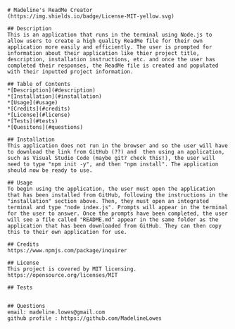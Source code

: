 
    # Madeline's ReadMe Creator
    (https://img.shields.io/badge/License-MIT-yellow.svg)
  
    ## Description 
    This is an application that runs in the terminal using Node.js to allow users to create a high quality ReadMe file for their own application more easily and efficiently. The user is prompted for information about their application like thier project title, description, installation instructions, etc. and once the user has completed their responses, the ReadMe file is created and populated with their inputted project information.

    ## Table of Contents
    *[Description](#description)
    *[Installation](#installation)
    *[Usage](#usage)
    *[Credits](#credits)
    *[License](#license)
    *[Tests](#tests)
    *[Quesitons](#questions)
    
    ## Installation 
    This application does not run in the browser and so the user will have to download the link from GitHub (??) and  then using an application, such as Visual Studio Code (maybe git? check this!), the user will need to type "npm init -y", and then "npm install". The application should now be ready to use.
                
    ## Usage 
    To begin using the application, the user must open the application that has been installed from GitHub, following the instructions in the "installation" section above. Then, they must open an integrated terminal and type "node index.js". Prompts will appear in the terminal for the user to answer. Once the prompts have been completed, the user will see a file called "README.md" appear in the same folder as the application that has been downloaded from GitHub. They can then copy this to their own application for use.
                
    ## Credits 
    https://www.npmjs.com/package/inquirer
                
    ## License
    This project is covered by MIT licensing.
    https://opensource.org/licenses/MIT
    
    ## Tests 
    
    
    ## Questions
    email: madeline.lowes@gmail.com
    github profile : https://github.com/MadelineLowes
    

